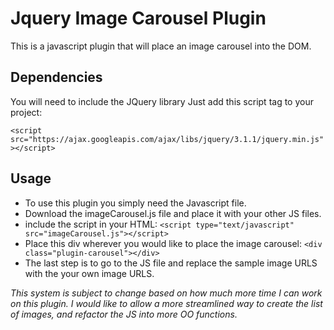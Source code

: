 # Jquery Image Carousel Plugin

This is a javascript plugin that will place an image carousel into the DOM. 

## Dependencies
You will need to include the JQuery library
Just add this script tag to your project:

`<script src="https://ajax.googleapis.com/ajax/libs/jquery/3.1.1/jquery.min.js"></script>`

## Usage
- To use this plugin you simply need the Javascript file. 
- Download the imageCarousel.js file and place it with your other JS files.
- include the script in your HTML: `<script type="text/javascript" src="imageCarousel.js"></script>`
- Place this div wherever you would like to place the image carousel: `<div class="plugin-carousel"></div>`
- The last step is to go to the JS file and replace the sample image URLS with the your own image URLS.

*This system is subject to change based on how much more time I can work on this plugin. I would like to allow a more streamlined way to create the list of images, and refactor the JS into more OO functions.*

